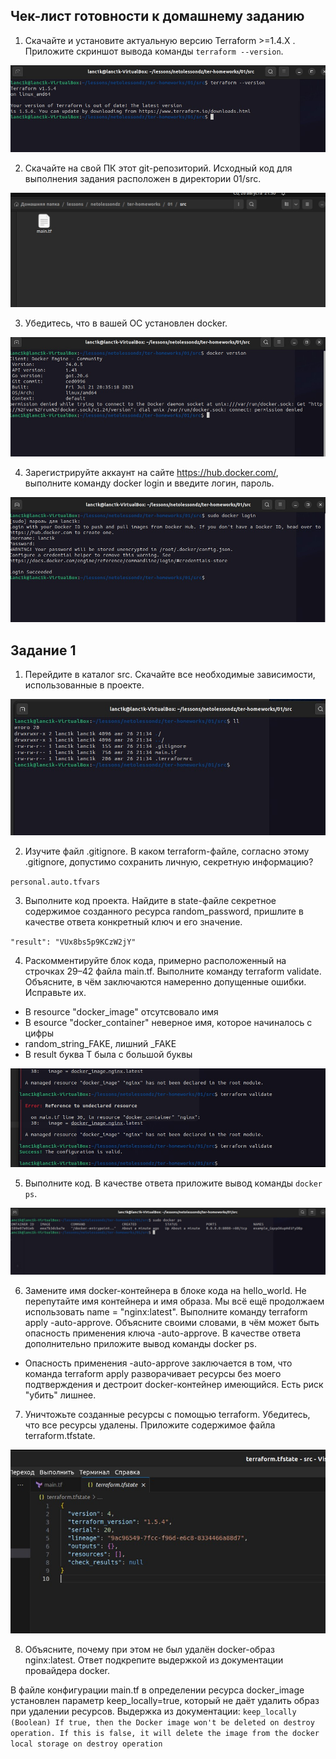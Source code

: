 ## Чек-лист готовности к домашнему заданию

1. Скачайте и установите актуальную версию Terraform >=1.4.X . Приложите скриншот вывода команды `terraform --version`.

![Скриншот](./images/ter_version.jpg)

2. Скачайте на свой ПК этот git-репозиторий. Исходный код для выполнения задания расположен в директории 01/src.

![Скрипншот](./images/code_ter_main.jpg)

3. Убедитесь, что в вашей ОС установлен docker.

![Скриншот](./images/docker_version.jpg)

4. Зарегистрируйте аккаунт на сайте https://hub.docker.com/, выполните команду docker login и введите логин, пароль.

![Скриншот](./images/login_dockerhub.jpg)

## Задание 1

1. Перейдите в каталог src. Скачайте все необходимые зависимости, использованные в проекте.

![Скриншот](./images/src.jpg)

2. Изучите файл .gitignore. В каком terraform-файле, согласно этому .gitignore, допустимо сохранить личную, секретную информацию?

`personal.auto.tfvars`

3. Выполните код проекта. Найдите в state-файле секретное содержимое созданного ресурса random_password, пришлите в качестве ответа конкретный ключ и его значение.

`"result": "VUx8bs5p9KCzW2jY"`

4. Раскомментируйте блок кода, примерно расположенный на строчках 29–42 файла main.tf. Выполните команду terraform validate. Объясните, в чём заключаются намеренно допущенные ошибки. Исправьте их.

- В resource "docker_image" отсутсвовало имя
- В esource "docker_container" неверное имя, которое начиналось с цифры
- random_string_FAKE, лишний _FAKE
- В result буква Т была с большой буквы

![Скриншот](./images/terraform_validate.jpg)

5. Выполните код. В качестве ответа приложите вывод команды `docker ps`.

![Скриншот](./images/docker_ps.jpg)

6. Замените имя docker-контейнера в блоке кода на hello_world. Не перепутайте имя контейнера и имя образа. Мы всё ещё продолжаем использовать name = "nginx:latest". Выполните команду terraform apply -auto-approve. Объясните своими словами, в чём может быть опасность применения ключа -auto-approve. В качестве ответа дополнительно приложите вывод команды docker ps.

- Опасность применения -auto-approve заключается в том, что команда terraform apply разворачивает ресурсы без моего подтверждения и дестроит docker-контейнер имеющийся. Есть риск "убить" лишнее.

7. Уничтожьте созданные ресурсы с помощью terraform. Убедитесь, что все ресурсы удалены. Приложите содержимое файла terraform.tfstate.

![Скриншот](./images/tfstate_after_destroy.jpg)

8. Объясните, почему при этом не был удалён docker-образ nginx:latest. Ответ подкрепите выдержкой из документации провайдера docker.

В файле конфигурации main.tf в определении ресурса docker_image установлен параметр keep_locally=true, который не даёт удалить образ при удалении ресурсов.
Выдержка из документации:
`keep_locally (Boolean) If true, then the Docker image won't be deleted on destroy operation. If this is false, it will delete the image from the docker local storage on destroy operation`